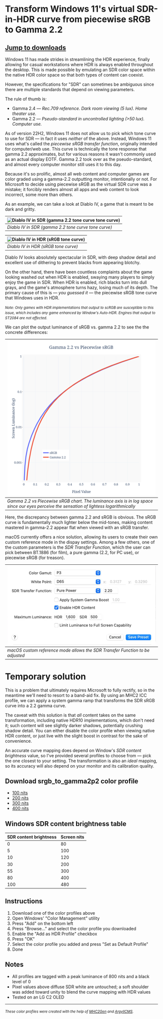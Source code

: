 # Transform Windows 11's virtual SDR-in-HDR curve from piecewise sRGB to Gamma 2.2

## <a href='#icm-dl'>Jump to downloads</a>

Windows 11 has made strides in streamlining the HDR experience, finally allowing for casual workstations where HDR is always enabled throughout the desktop. This is made possible by emulating an SDR color space within the native HDR color space so that both types of content can coexist.

However, the specifications for "SDR" can sometimes be ambiguous since there are multiple standards that depend on viewing parameters.

The rule of thumb is:

- Gamma 2.4 — _Rec.709 reference. Dark room viewing (5 lux). Home theater use._
- Gamma 2.2 — _Pseudo-standard in uncontrolled lighting (>50 lux). Computer use._

As of version 22H2, Windows 11 does not allow us to pick which tone curve to use for SDR — in fact it uses _neither_ of the above. Instead, Windows 11 uses what's called the _piecewise sRGB transfer function_, originally intended for computer/web use. This curve is technically the tone response that gamma 2.2 approximates, but for various reasons it wasn't commonly used as an actual display EOTF. Gamma 2.2 took over as the pseudo-standard, and almost every computer monitor still uses it to this day.

Because it's so prolific, almost all web content and computer games are color graded using a gamma-2.2 outputting monitor, intentionally or not. For Microsoft to decide using piecewise sRGB as the virtual SDR curve was a mistake; it forcibly renders almost all apps and web content to look incorrect, some more than others.

As an example, we can take a look at Diablo IV, a game that is meant to be dark and gritty.

| ![Diablo IV in SDR (gamma 2.2 tone curve tone curve)](./d4_gamma2p2.png) |
| ------------------------------------------------------------------------ |
| _Diablo IV in SDR (gamma 2.2 tone curve tone curve)_                     |

| ![Diablo IV in HDR (sRGB tone curve)](./d4_srgb.png) |
| ---------------------------------------------------- |
| _Diablo IV in HDR (sRGB tone curve)_                 |

Diablo IV looks absolutely spectacular in SDR, with deep shadow detail and excellent use of dithering to prevent blacks from appearing blotchy.

On the other hand, there have been countless complaints about the game looking washed out when HDR is enabled, swaying many players to simply enjoy the game in SDR. When HDR is enabled, rich blacks turn into dull grays, and the game's atmosphere turns hazy, losing much of its depth. The primary cause of this is — _you guessed it_ — the piecewise sRGB tone curve that Windows uses in HDR.

<em><small>Note: Only games with HDR implementations that output to scRGB are susceptible to this issue, which includes any game enhanced by Window's Auto-HDR. Engines that output to ST2084 are not affected.</small></em>

We can plot the output luminance of sRGB vs. gamma 2.2 to see the the concrete differences:

| ![Gamma 2.2 vs Piecewise sRGB chart](./srgb_vs_g22.png)                                                                                   |
| ----------------------------------------------------------------------------------------------------------------------------------------- |
| _Gamma 2.2 vs Piecewise sRGB chart. The luminance axis is in log space since our eyes perceive the sensation of lightess logarithmically_ |

Here, the discrepancy between gamma 2.2 and sRGB is obvious. The sRGB curve is fundamentally much lighter below the mid-tones, making content mastered in gamma-2.2 appear flat when viewed with an sRGB transfer.

macOS currently offers a nice solution, allowing its users to create their own custom reference mode in the dispay settings. Among a few others, one of the custom parameters is the _SDR Transfer Function_, which the user can pick between BT.1886 (for film), a pure gamma (2.2, for PC use), or piecewise sRGB (for treason).

| ![macOS custom reference mode](./macos_crf.png)                               |
| ----------------------------------------------------------------------------- |
| _macOS custom reference mode allows the SDR Transfer Function to be adjusted_ |

# Temporary solution

This is a problem that ultimately requires Microsoft to fully rectify, so in the meantime we'll need to resort to a band-aid fix. By using an MHC2 ICC profile, we can apply a system gamma ramp that transforms the SDR sRGB curve into a 2.2 gamma curve.

The caveat with this solution is that _all_ content takes on the same transformation, including native HDR10 implementations, which don't need it; such content will see slightly darker shadows, potentially crushing shadow detail. You can either disable the color profile when viewing native HDR content, or just live with the slight boost in contrast for the sake of convenience.

An accurate curve mapping does depend on Window's _SDR content brightness_ value, so I've provided several profiles to choose from — pick the one closest to your setting. The transformation is also an _ideal_ mapping, so its accuracy will also depend on your monitor and its calibration quality.

<h2 id='icm-dl'>Download srgb_to_gamma2p2 color profile</h2>

- [100 nits](./srgb_to_gamma2p2_100_mhc2.icm)
- [200 nits](./srgb_to_gamma2p2_200_mhc2.icm)
- [300 nits](./srgb_to_gamma2p2_300_mhc2.icm)
- [400 nits](./srgb_to_gamma2p2_400_mhc2.icm)

## Windows SDR content brightness table

| SDR content brightness | Screen nits |
| ---------------------- | ----------- |
| 0                      | 80          |
| 5                      | 100         |
| 10                     | 120         |
| 30                     | 200         |
| 55                     | 300         |
| 80                     | 400         |
| 100                    | 480         |

## Instructions

1. Download one of the color profiles above
2. Open Windows' "Color Management" utility
3. Press "Add" on the bottom left
4. Press "Browse..." and select the color profile you downloaded
5. Enable the "Add as HDR Profile" checkbox
6. Press "OK"
7. Select the color profile you added and press "Set as Default Profile"
8. Done

## Notes

- All profiles are tagged with a peak luminance of 800 nits and a black level of 0
- Pixel values above diffuse SDR white are untouched; a soft shoulder was added toward unity to blend the curve mapping with HDR values
- Tested on an LG C2 OLED

<hr>

<small><em>These color profiles were created with the help of [MHC2Gen](https://github.com/dantmnf/MHC2/tree/master/MHC2Gen) and [ArgyllCMS](https://www.argyllcms.com/).</em></small>
